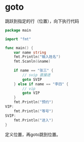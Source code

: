 # goto
跳跃到指定的行（位置），向下执行代码
```go
package main

import "fmt"

func main() {
	var name string
	fmt.Println("输入姓名")
	fmt.Scanln(&name)
	
	if name == "张三" {
		// svip 直接进
		goto SVIP
	} else if name == "李四" {
		// vip 
		goto VIP
	}
	fmt.Println("预约")
VIP:	
	fmt.Println("等号")
SVIP:	
	fmt.Println("进入")
}
```
定义位置，再goto跳到位置。
